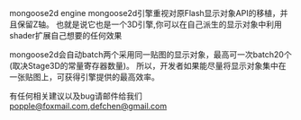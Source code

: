 mongoose2d engine
mongoose2d引擎重视对原Flash显示对象API的移植，并且保留Z轴。
也就是说它也是一个3D引擎,你可以在自己派生的显示对象中利用shader扩展自己想要的任何效果

mongoose2d会自动batch两个采用同一贴图的显示对象，最高可一次batch20个(取决Stage3D的常量寄存器数量)。
所以，开发者如果能尽量将显示对象集中在一张贴图上，可获得引擎提供的最高效率。



有任何相关建议以及bug请邮件给我们 popple@foxmail.com,defchen@gmail.com